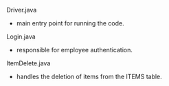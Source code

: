 Driver.java
  - main entry point for running the code.

Login.java
  - responsible for employee authentication.

ItemDelete.java
  - handles the deletion of items from the ITEMS table.
